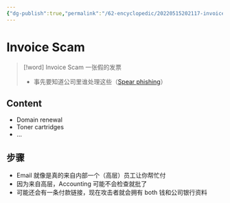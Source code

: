 ```yaml
---
{"dg-publish":true,"permalink":"/62-encyclopedic/20220515202117-invoice-scam/","dgHomeLink":true,"dgPassFrontmatter":false}
---
```



# Invoice Scam

> [!word] Invoice Scam
> 一张假的发票
>
> - 事先要知道公司里谁处理这些（[Spear phishing](20220515154103-spear-phishing.md)）

## Content

- Domain renewal
- Toner cartridges
- …

## 步骤

- Email 就像是真的来自内部一个（高层）员工让你帮忙付
- 因为来自高层，Accounting 可能不会检查就批了
- 可能还会有一条付款链接，现在攻击者就会拥有 both 钱和公司银行资料
